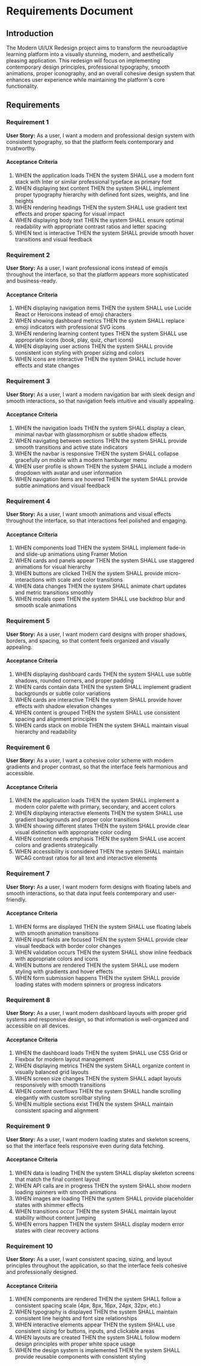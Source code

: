 # Requirements Document

## Introduction

The Modern UI/UX Redesign project aims to transform the neuroadaptive learning platform into a visually stunning, modern, and aesthetically pleasing application. This redesign will focus on implementing contemporary design principles, professional typography, smooth animations, proper iconography, and an overall cohesive design system that enhances user experience while maintaining the platform's core functionality.

## Requirements

### Requirement 1

**User Story:** As a user, I want a modern and professional design system with consistent typography, so that the platform feels contemporary and trustworthy.

#### Acceptance Criteria

1. WHEN the application loads THEN the system SHALL use a modern font stack with Inter or similar professional typeface as primary font
2. WHEN displaying text content THEN the system SHALL implement proper typography hierarchy with defined font sizes, weights, and line heights
3. WHEN rendering headings THEN the system SHALL use gradient text effects and proper spacing for visual impact
4. WHEN displaying body text THEN the system SHALL ensure optimal readability with appropriate contrast ratios and letter spacing
5. WHEN text is interactive THEN the system SHALL provide smooth hover transitions and visual feedback

### Requirement 2

**User Story:** As a user, I want professional icons instead of emojis throughout the interface, so that the platform appears more sophisticated and business-ready.

#### Acceptance Criteria

1. WHEN displaying navigation items THEN the system SHALL use Lucide React or Heroicons instead of emoji characters
2. WHEN showing dashboard metrics THEN the system SHALL replace emoji indicators with professional SVG icons
3. WHEN rendering learning content types THEN the system SHALL use appropriate icons (book, play, quiz, chart icons)
4. WHEN displaying user actions THEN the system SHALL provide consistent icon styling with proper sizing and colors
5. WHEN icons are interactive THEN the system SHALL include hover effects and state changes

### Requirement 3

**User Story:** As a user, I want a modern navigation bar with sleek design and smooth interactions, so that navigation feels intuitive and visually appealing.

#### Acceptance Criteria

1. WHEN the navigation loads THEN the system SHALL display a clean, minimal navbar with glassmorphism or subtle shadow effects
2. WHEN navigating between sections THEN the system SHALL provide smooth transitions and active state indicators
3. WHEN the navbar is responsive THEN the system SHALL collapse gracefully on mobile with a modern hamburger menu
4. WHEN user profile is shown THEN the system SHALL include a modern dropdown with avatar and user information
5. WHEN navigation items are hovered THEN the system SHALL provide subtle animations and visual feedback

### Requirement 4

**User Story:** As a user, I want smooth animations and visual effects throughout the interface, so that interactions feel polished and engaging.

#### Acceptance Criteria

1. WHEN components load THEN the system SHALL implement fade-in and slide-up animations using Framer Motion
2. WHEN cards and panels appear THEN the system SHALL use staggered animations for visual hierarchy
3. WHEN buttons are clicked THEN the system SHALL provide micro-interactions with scale and color transitions
4. WHEN data changes THEN the system SHALL animate chart updates and metric transitions smoothly
5. WHEN modals open THEN the system SHALL use backdrop blur and smooth scale animations

### Requirement 5

**User Story:** As a user, I want modern card designs with proper shadows, borders, and spacing, so that content feels organized and visually appealing.

#### Acceptance Criteria

1. WHEN displaying dashboard cards THEN the system SHALL use subtle shadows, rounded corners, and proper padding
2. WHEN cards contain data THEN the system SHALL implement gradient backgrounds or subtle color variations
3. WHEN cards are interactive THEN the system SHALL provide hover effects with shadow elevation changes
4. WHEN content is grouped THEN the system SHALL use consistent spacing and alignment principles
5. WHEN cards stack on mobile THEN the system SHALL maintain visual hierarchy and readability

### Requirement 6

**User Story:** As a user, I want a cohesive color scheme with modern gradients and proper contrast, so that the interface feels harmonious and accessible.

#### Acceptance Criteria

1. WHEN the application loads THEN the system SHALL implement a modern color palette with primary, secondary, and accent colors
2. WHEN displaying interactive elements THEN the system SHALL use gradient backgrounds and proper color transitions
3. WHEN showing different states THEN the system SHALL provide clear visual distinction with appropriate color coding
4. WHEN content needs emphasis THEN the system SHALL use accent colors and gradients strategically
5. WHEN accessibility is considered THEN the system SHALL maintain WCAG contrast ratios for all text and interactive elements

### Requirement 7

**User Story:** As a user, I want modern form designs with floating labels and smooth interactions, so that data input feels contemporary and user-friendly.

#### Acceptance Criteria

1. WHEN forms are displayed THEN the system SHALL use floating labels with smooth animation transitions
2. WHEN input fields are focused THEN the system SHALL provide clear visual feedback with border color changes
3. WHEN validation occurs THEN the system SHALL show inline feedback with appropriate colors and icons
4. WHEN buttons are rendered THEN the system SHALL use modern styling with gradients and hover effects
5. WHEN form submission happens THEN the system SHALL provide loading states with modern spinners or progress indicators

### Requirement 8

**User Story:** As a user, I want modern dashboard layouts with proper grid systems and responsive design, so that information is well-organized and accessible on all devices.

#### Acceptance Criteria

1. WHEN the dashboard loads THEN the system SHALL use CSS Grid or Flexbox for modern layout management
2. WHEN displaying metrics THEN the system SHALL organize content in visually balanced grid layouts
3. WHEN screen size changes THEN the system SHALL adapt layouts responsively with smooth transitions
4. WHEN content overflows THEN the system SHALL handle scrolling elegantly with custom scrollbar styling
5. WHEN multiple sections exist THEN the system SHALL maintain consistent spacing and alignment

### Requirement 9

**User Story:** As a user, I want modern loading states and skeleton screens, so that the interface feels responsive even during data fetching.

#### Acceptance Criteria

1. WHEN data is loading THEN the system SHALL display skeleton screens that match the final content layout
2. WHEN API calls are in progress THEN the system SHALL show modern loading spinners with smooth animations
3. WHEN images are loading THEN the system SHALL provide placeholder states with shimmer effects
4. WHEN transitions occur THEN the system SHALL maintain layout stability without content jumping
5. WHEN errors happen THEN the system SHALL display modern error states with clear recovery actions

### Requirement 10

**User Story:** As a user, I want consistent spacing, sizing, and layout principles throughout the application, so that the interface feels cohesive and professionally designed.

#### Acceptance Criteria

1. WHEN components are rendered THEN the system SHALL follow a consistent spacing scale (4px, 8px, 16px, 24px, 32px, etc.)
2. WHEN typography is displayed THEN the system SHALL maintain consistent line heights and font size relationships
3. WHEN interactive elements appear THEN the system SHALL use consistent sizing for buttons, inputs, and clickable areas
4. WHEN layouts are created THEN the system SHALL follow modern design principles with proper white space usage
5. WHEN the design system is implemented THEN the system SHALL provide reusable components with consistent styling